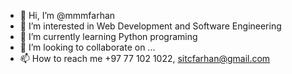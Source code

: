 - 👋 Hi, I’m @mmmfarhan
- 👀 I’m interested in Web Development and Software Engineering
- 🌱 I’m currently learning Python programing
- 💞️ I’m looking to collaborate on ...
- 📫 How to reach me +97 77 102 1022, sitcfarhan@gmail.com

<!---
mmmfarhan/mmmfarhan is a ✨ special ✨ repository because its `README.md` (this file) appears on your GitHub profile.
You can click the Preview link to take a look at your changes.
--->

